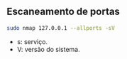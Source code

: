 ## Escaneamento de portas

```sh
sudo nmap 127.0.0.1 --allports -sV
```

- s: serviço.
- V: versão do sistema.
